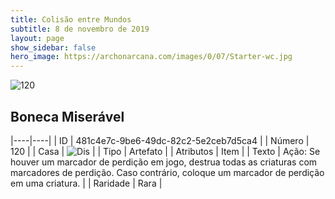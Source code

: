 ```yaml
---
title: Colisão entre Mundos
subtitle: 8 de novembro de 2019
layout: page
show_sidebar: false
hero_image: https://archonarcana.com/images/0/07/Starter-wc.jpg
---
```


![120](https://cdn.keyforgegame.com/media/card_front/pt/452_120_JFPVJ8W9JQ9H_pt.png)

## Boneca Miserável

|----|----|
| ID | 481c4e7c-9be6-49dc-82c2-5e2ceb7d5ca4 |
| Número | 120 |
| Casa | ![Dis](https://archonarcana.com/images/thumb/e/e8/Dis.png/22px-Dis.png "Dis") |
| Tipo | Artefato |
| Atributos | Item |
| Texto | Ação: Se houver um marcador de perdição em jogo, destrua todas as criaturas com marcadores de perdição. Caso contrário, coloque um marcador de perdição em uma criatura. |
| Raridade | Rara |

